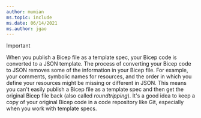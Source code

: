 ```yaml
---
author: mumian
ms.topic: include
ms.date: 06/14/2021
ms.author: jgao
---
```

> [!IMPORTANT]
> When you publish a Bicep file as a template spec, your Bicep code is converted to a JSON template. The process of converting your Bicep code to JSON removes some of the information in your Bicep file. For example, your comments, symbolic names for resources, and the order in which you define your resources might be missing or different in JSON. This means you can't easily publish a Bicep file as a template spec and then get the original Bicep file back (also called _roundtripping_). It's a good idea to keep a copy of your original Bicep code in a code repository like Git, especially when you work with template specs.